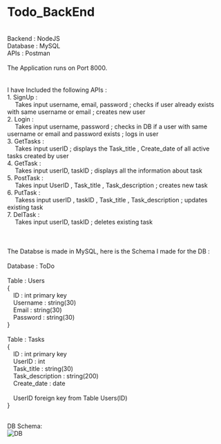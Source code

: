 # Todo_BackEnd

  <br />
Backend  : NodeJS  <br />
Database : MySQL  <br />
APIs     : Postman  <br />
  <br />
The Application runs on Port 8000.  <br />
  <br /><br />
I have Included the following APIs :  <br />
1. SignUp :<br /> &emsp; Takes input username, email, password ; checks if user already exists with same username or email ; creates new user <br />
2. Login :<br /> &emsp; Takes input username, password ; checks in DB if a user with same username or email and password exists ; logs in user <br />
3. GetTasks :<br /> &emsp; Takes input userID ; displays the Task_title , Create_date of all active tasks created by user  <br />
4. GetTask :<br /> &emsp; Takes input userID, taskID ; displays all the information about task  <br />
5. PostTask :<br /> &emsp; Takes input UserID , Task_title , Task_description ; creates new task  <br />
6. PutTask :<br /> &emsp; Takess input userID , taskID , Task_title , Task_description ; updates existing task  <br />
7. DelTask :<br /> &emsp; Takes input userID, taskID ; deletes existing task <br />
  <br /><br /><br />
The Databse is made in MySQL, here is the Schema I made for the DB :  <br />
  <br />
  Database : ToDo  <br />
  <br />
  Table : Users  <br />
  {  <br />
     &emsp;ID : int primary key  <br />
     &emsp;Username : string(30)  <br />
     &emsp;Email : string(30)  <br />
     &emsp;Password : string(30)  <br />
  }  <br />
  <br />
  Table : Tasks  <br />
  {  <br />
     &emsp;ID : int primary key  <br /> 
     &emsp;UserID : int  <br />
     &emsp;Task_title : string(30)  <br />
     &emsp;Task_description : string(200)  <br /> 
     &emsp;Create_date : date  <br />
  <br />
     &emsp;UserID foreign key from Table Users(ID)  <br />
  }  <br /><br />
  
  DB Schema:
  <br />
![DB](https://user-images.githubusercontent.com/53448566/231418485-32800fef-b1c6-455e-aa75-1058373dfbe0.jpg)
